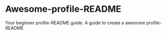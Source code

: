 # Awesome-profile-README
Your beginner profile-README guide. A guide to create a awesome profile-README
